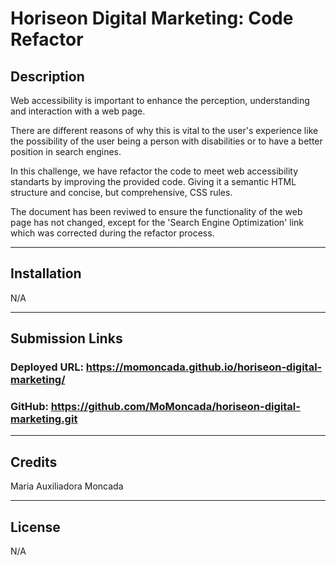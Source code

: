 
# Horiseon Digital Marketing: Code Refactor


## Description

Web accessibility is important to enhance the perception, understanding and interaction with a web page. 

There are different reasons of why this is vital to the user's experience like the possibility of the user being a person with disabilities or to have a better position in search engines. 

In this challenge, we have refactor the code to meet web accessibility standarts by improving the provided code. Giving it a semantic HTML structure and concise, but comprehensive, CSS rules.

The document has been reviwed to ensure the functionality of the web page has not changed, except for the 'Search Engine Optimization' link which was corrected during the refactor process.

-------------------


## Installation

N/A

--------------------

## Submission Links

### Deployed URL: https://momoncada.github.io/horiseon-digital-marketing/

### GitHub: https://github.com/MoMoncada/horiseon-digital-marketing.git

---------------------


## Credits
Maria Auxiliadora Moncada 

------------

## License
N/A